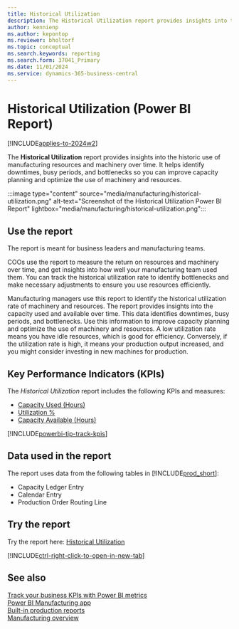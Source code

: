 ```yaml
---
title: Historical Utilization
description: The Historical Utilization report provides insights into the historical utilization of manufacturing resources and machinery equipment over time.
author: kennienp
ms.author: kepontop
ms.reviewer: bholtorf
ms.topic: conceptual
ms.search.keywords: reporting
ms.search.form: 37041_Primary
ms.date: 11/01/2024
ms.service: dynamics-365-business-central
---
```


# Historical Utilization (Power BI Report)

[!INCLUDE[applies-to-2024w2](includes/applies-to-2024w2.md)]

The **Historical Utilization** report provides insights into the historic use of manufacturing resources and machinery over time. It helps identify downtimes, busy periods, and bottlenecks so you can improve capacity planning and optimize the use of machinery and resources.

:::image type="content" source="media/manufacturing/historical-utilization.png" alt-text="Screenshot of the Historical Utilization Power BI Report" lightbox="media/manufacturing/historical-utilization.png":::

## Use the report

The report is meant for business leaders and manufacturing teams.

COOs use the report to measure the return on resources and machinery over time, and get insights into how well your manufacturing team used them. You can track the historical utilization rate to identify bottlenecks and make necessary adjustments to ensure you use resources efficiently.

Manufacturing managers use this report to identify the historical utilization rate of machinery and resources. The report provides insights into the capacity used and available over time. This data identifies downtimes, busy periods, and bottlenecks. Use this information to improve capacity planning and optimize the use of machinery and resources. A low utilization rate means you have idle resources, which is good for efficiency. Conversely, if the utilization rate is high, it means your production output increased, and you might consider investing in new machines for production.

## Key Performance Indicators (KPIs)

The *Historical Utilization* report includes the following KPIs and measures: 

- [Capacity Used (Hours)](manufacturing-powerbi-kpis.md#capacity-used-hours)
- [Utilization %](manufacturing-powerbi-kpis.md#utilization)
- [Capacity Available (Hours)](manufacturing-powerbi-kpis.md#capacity-available-hours)

[!INCLUDE[powerbi-tip-track-kpis](includes/powerbi-tip-track-kpis.md)]


## Data used in the report

The report uses data from the following tables in [!INCLUDE[prod_short](includes/prod_short.md)]:

- Capacity Ledger Entry
- Calendar Entry
- Production Order Routing Line

## Try the report

Try the report here: [Historical Utilization](https://businesscentral.dynamics.com?page=37041)

[!INCLUDE[ctrl-right-click-to-open-in-new-tab](includes/ctrl-right-click-to-open-in-new-tab.md)]

## See also

[Track your business KPIs with Power BI metrics](track-kpis-with-power-bi-metrics.md)  
[Power BI Manufacturing app](manufacturing-powerbi-app.md)  
[Built-in production reports](production-reports.md)  
[Manufacturing overview](production-manage-manufacturing.md)
